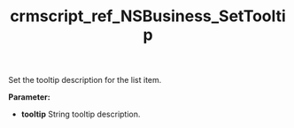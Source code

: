 ﻿---
title: crmscript_ref_NSBusiness_SetTooltip
description: NSBusiness.SetTooltip(String tooltip)
intellisense: NSBusiness.SetTooltip
keywords: NSBusiness, SetTooltip
so.topic: reference
---

Set the tooltip description for the list item.

**Parameter:** 
 - **tooltip** String tooltip description.

